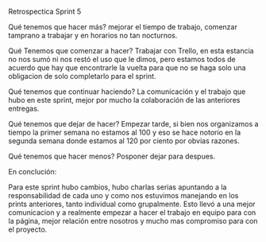 Retrospectica Sprint 5


Qué tenemos que hacer más? mejorar el tiempo de trabajo, comenzar tamprano a trabajar y en horarios no tan nocturnos. 

Qué Tenemos que comenzar a hacer? Trabajar con Trello, en esta estancia no nos sumó ni nos restó el uso que le dimos, pero estamos todos de acuerdo que hay que encontrarle la vuelta para que no se haga solo una obligacion de solo completarlo para el sprint.

Qué tenemos que continuar haciendo? La comunicación y el trabajo que hubo en este sprint, mejor por mucho la colaboración de las anteriores entregas.

Qué tenemos que dejar de hacer? Empezar tarde, si bien nos organizamos a tiempo la primer semana no estamos al 100 y eso se hace notorio en la segunda semana donde estamos al 120 por ciento por obvias razones.

Qué tenemos que hacer menos? Posponer dejar para despues.

En conclución:

Para este sprint hubo cambios, hubo charlas serias apuntando a la responsabilidad de cada uno y como nos estuvimos manejando en los prints anteriores, tanto individual como grupalmente. Esto llevó a una mejor comunicacion y a realmente empezar a hacer el trabajo en equipo para con la página, mejor relación entre nosotros y mucho mas compromiso para con el proyecto.

